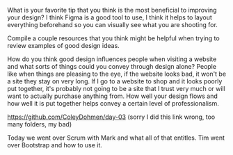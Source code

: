 What is your favorite tip that you think is the most beneficial to improving your design? I think Figma is a good tool to use, I think it helps to layout everything beforehand so you can visually see what you are shooting for.

Compile a couple resources that you think might be helpful when trying to review examples of good design ideas. 

How do you think good design influences people when visiting a website and what sorts of things could you convey through design alone? People like when things are pleasing to the eye, if the website looks bad, it won't be a site they stay on very long. If I go to a website to shop and it looks poorly put together, it's probably not going to be a site that I trust very much or will want to actually purchase anything from. How well your design flows and how well it is put together helps convey a certain level of professionalism.





https://github.com/ColeyDohmen/day-03
 (sorry I did this link wrong, too many folders, my bad)

Today we went over Scrum with Mark and what all of that entitles. Tim went over Bootstrap and how to use it.